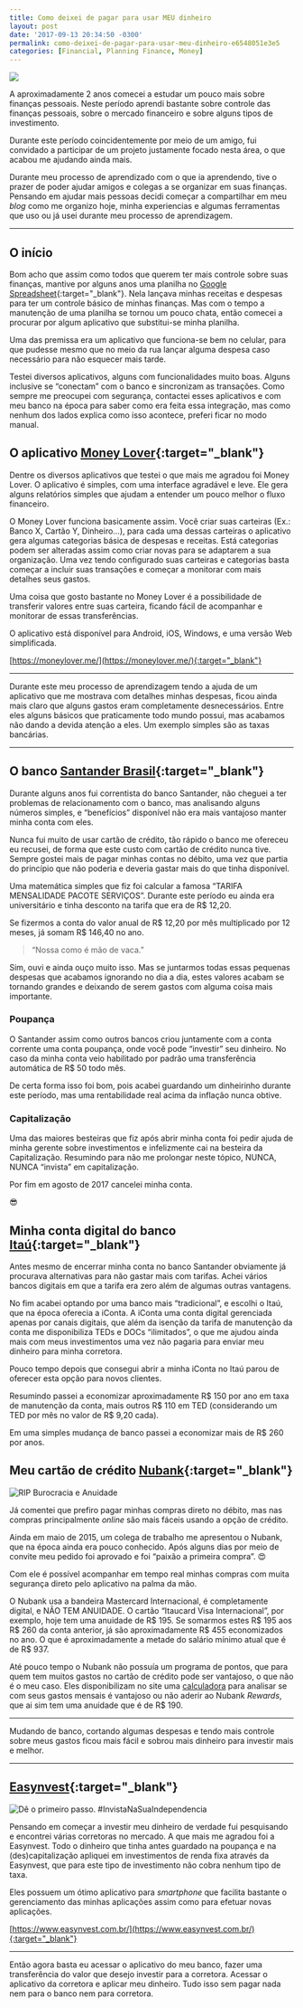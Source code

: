 ```yaml
---
title: Como deixei de pagar para usar MEU dinheiro
layout: post
date: '2017-09-13 20:34:50 -0300'
permalink: como-deixei-de-pagar-para-usar-meu-dinheiro-e6548051e3e5
categories: [Financial, Planning Finance, Money]
---
```


![](/uploads/0*yGYn4AgbQxQY6qAD.png)

A aproximadamente 2 anos comecei a estudar um pouco mais sobre finanças pessoais. Neste período aprendi bastante sobre controle das finanças pessoais, sobre o mercado financeiro e sobre alguns tipos de investimento.

Durante este período coincidentemente por meio de um amigo, fui convidado a participar de um projeto justamente focado nesta área, o que acabou me ajudando ainda mais.

Durante meu processo de aprendizado com o que ia aprendendo, tive o prazer de poder ajudar amigos e colegas a se organizar em suas finanças. Pensando em ajudar mais pessoas decidi começar a compartilhar em meu *blog* como me organizo hoje, minha experiencias e algumas ferramentas que uso ou já usei durante meu processo de aprendizagem.

---

## O início

Bom acho que assim como todos que querem ter mais controle sobre suas finanças, mantive por alguns anos uma planilha no [Google Spreadsheet](https://www.google.com/sheets/about/){:target="_blank"}. Nela lançava minhas receitas e despesas para ter um controle básico de minhas finanças. Mas com o tempo a manutenção de uma planilha se tornou um pouco chata, então comecei a procurar por algum aplicativo que substitui-se minha planilha.

Uma das premissa era um aplicativo que funciona-se bem no celular, para que pudesse mesmo que no meio da rua lançar alguma despesa caso necessário para não esquecer mais tarde.

Testei diversos aplicativos, alguns com funcionalidades muito boas. Alguns inclusive se “conectam” com o banco e sincronizam as transações. Como sempre me preocupei com segurança, contactei esses aplicativos e com meu banco na época para saber como era feita essa integração, mas como nenhum dos lados explica como isso acontece, preferi ficar no modo manual.

## O aplicativo [Money Lover](https://medium.com/@moneyloverapp){:target="_blank"}

Dentre os diversos aplicativos que testei o que mais me agradou foi Money Lover. O aplicativo é simples, com uma interface agradável e leve. Ele gera alguns relatórios simples que ajudam a entender um pouco melhor o fluxo financeiro.

O Money Lover funciona basicamente assim. Você criar suas carteiras (Ex.: Banco X, Cartão Y, Dinheiro…), para cada uma dessas carteiras o aplicativo gera algumas categorias básica de despesas e receitas. Está categorias podem ser alteradas assim como criar novas para se adaptarem a sua organização. Uma vez tendo configurado suas carteiras e categorias basta começar a incluir suas transações e começar a monitorar com mais detalhes seus gastos.

Uma coisa que gosto bastante no Money Lover é a possibilidade de transferir valores entre suas carteira, ficando fácil de acompanhar e monitorar de essas transferências.

O aplicativo está disponível para Android, iOS, Windows, e uma versão Web simplificada.

[https://moneylover.me/](https://moneylover.me/){:target="_blank"}

---

Durante este meu processo de aprendizagem tendo a ajuda de um aplicativo que me mostrava com detalhes minhas despesas, ficou ainda mais claro que alguns gastos eram completamente desnecessários. Entre eles alguns básicos que praticamente todo mundo possui, mas acabamos não dando a devida atenção a eles. Um exemplo simples são as taxas bancárias.

---

## O banco [Santander Brasil](https://medium.com/@santanderbrasil){:target="_blank"}

Durante alguns anos fui correntista do banco Santander, não cheguei a ter problemas de relacionamento com o banco, mas analisando alguns números simples, e “benefícios” disponível não era mais vantajoso manter minha conta com eles.

Nunca fui muito de usar cartão de crédito, tão rápido o banco me ofereceu eu recusei, de forma que este custo com cartão de crédito nunca tive. Sempre gostei mais de pagar minhas contas no débito, uma vez que partia do princípio que não poderia e deveria gastar mais do que tinha disponível.

Uma matemática simples que fiz foi calcular a famosa “TARIFA MENSALIDADE PACOTE SERVIÇOS”. Durante este período eu ainda era universitário e tinha desconto na tarifa que era de R$ 12,20.

Se fizermos a conta do valor anual de R$ 12,20 por mês multiplicado por 12 meses, já somam R$ 146,40 no ano.

> “Nossa como é mão de vaca.”

Sim, ouvi e ainda ouço muito isso. Mas se juntarmos todas essas pequenas despesas que acabamos ignorando no dia a dia, estes valores acabam se tornando grandes e deixando de serem gastos com alguma coisa mais importante.

### Poupança

O Santander assim como outros bancos criou juntamente com a conta corrente uma conta poupança, onde você pode “investir” seu dinheiro. No caso da minha conta veio habilitado por padrão uma transferência automática de R$ 50 todo mês.

De certa forma isso foi bom, pois acabei guardando um dinheirinho durante este período, mas uma rentabilidade real acima da inflação nunca obtive.

### Capitalização

Uma das maiores besteiras que fiz após abrir minha conta foi pedir ajuda de minha gerente sobre investimentos e infelizmente cai na besteira da Capitalização. Resumindo para não me prolongar neste tópico, NUNCA, NUNCA “invista” em capitalização.

Por fim em agosto de 2017 cancelei minha conta.

😎

## Minha conta digital do banco [Itaú](https://medium.com/@itau){:target="_blank"}

Antes mesmo de encerrar minha conta no banco Santander obviamente já procurava alternativas para não gastar mais com tarifas. Achei vários bancos digitais em que a tarifa era zero além de algumas outras vantagens.

No fim acabei optando por uma banco mais “tradicional”, e escolhi o Itaú, que na época oferecia a iConta. A iConta uma conta digital gerenciada apenas por canais digitais, que além da isenção da tarifa de manutenção da conta me disponibiliza TEDs e DOCs “ilimitados”, o que me ajudou ainda mais com meus investimentos uma vez não pagaria para enviar meu dinheiro para minha corretora.

Pouco tempo depois que consegui abrir a minha iConta no Itaú parou de oferecer esta opção para novos clientes.

Resumindo passei a economizar aproximadamente R$ 150 por ano em taxa de manutenção da conta, mais outros R$ 110 em TED (considerando um TED por mês no valor de R$ 9,20 cada).

Em uma simples mudança de banco passei a economizar mais de R$ 260 por anos.

## Meu cartão de crédito [Nubank](https://medium.com/@nubank){:target="_blank"}

![RIP Burocracia e Anuidade](/uploads/0*rlc3FuD6RIXFtt2N.jpg)

Já comentei que prefiro pagar minhas compras direto no débito, mas nas compras principalmente *online* são mais fáceis usando a opção de crédito.

Ainda em maio de 2015, um colega de trabalho me apresentou o Nubank, que na época ainda era pouco conhecido. Após alguns dias por meio de convite meu pedido foi aprovado e foi “paixão a primeira compra”. 😍

Com ele é possível acompanhar em tempo real minhas compras com muita segurança direto pelo aplicativo na palma da mão.

O Nubank usa a bandeira Mastercard Internacional, é completamente digital, e NÃO TEM ANUIDADE. O cartão “Itaucard Visa Internacional”, por exemplo, hoje tem uma anuidade de R$ 195. Se somarmos estes R$ 195 aos R$ 260 da conta anterior, já são aproximadamente R$ 455 economizados no ano. O que é aproximadamente a metade do salário mínimo atual que é de R$ 937.

Até pouco tempo o Nubank não possuía um programa de pontos, que para quem tem muitos gastos no cartão de crédito pode ser vantajoso, o que não é o meu caso. Eles disponibilizam no site uma [calculadora](https://www.nubank.com.br/rewards/) para analisar se com seus gastos mensais é vantajoso ou não aderir ao Nubank *Rewards*, que ai sim tem uma anuidade que é de R$ 190.

---

Mudando de banco, cortando algumas despesas e tendo mais controle sobre meus gastos ficou mais fácil e sobrou mais dinheiro para investir mais e melhor.

---

## [Easynvest](https://medium.com/@Easynvest){:target="_blank"}

![Dê o primeiro passo. #InvistaNaSuaIndependencia](/uploads/0*PVEOW6VHcyeTcWXb.jpeg)

Pensando em começar a investir meu dinheiro de verdade fui pesquisando e encontrei várias corretoras no mercado. A que mais me agradou foi a Easynvest. Todo o dinheiro que tinha antes guardado na poupança e na (des)capitalização apliquei em investimentos de renda fixa através da Easynvest, que para este tipo de investimento não cobra nenhum tipo de taxa.

Eles possuem um ótimo aplicativo para *smartphone* que facilita bastante o gerenciamento das minhas aplicações assim como para efetuar novas aplicações.

[https://www.easynvest.com.br/](https://www.easynvest.com.br/){:target="_blank"}

---

Então agora basta eu acessar o aplicativo do meu banco, fazer uma transferência do valor que desejo investir para a corretora. Acessar o aplicativo da corretora e aplicar meu dinheiro. Tudo isso sem pagar nada nem para o banco nem para corretora.

